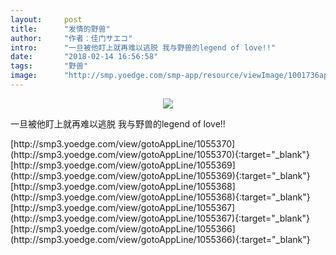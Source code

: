 ```yaml
---
layout:     post
title:      "发情的野兽"
author:     "作者：佳门サエコ"
intro:      "一旦被他盯上就再难以逃脱 我与野兽的legend of love!!"
date:       "2018-02-14 16:56:58"
tags:       "野兽"
image:      "http://smp.yoedge.com/smp-app/resource/viewImage/1001736appline.png"
---
```

<div style="text-align: center">
<p><img src="http://smp.yoedge.com/smp-app/resource/viewImage/1001736appline.png"/></p>
</div>
<p class="post-meta">
<span>一旦被他盯上就再难以逃脱 我与野兽的legend of love!!</span>
</p>
[http://smp3.yoedge.com/view/gotoAppLine/1055370](http://smp3.yoedge.com/view/gotoAppLine/1055370){:target="_blank"}
[http://smp3.yoedge.com/view/gotoAppLine/1055369](http://smp3.yoedge.com/view/gotoAppLine/1055369){:target="_blank"}
[http://smp3.yoedge.com/view/gotoAppLine/1055368](http://smp3.yoedge.com/view/gotoAppLine/1055368){:target="_blank"}
[http://smp3.yoedge.com/view/gotoAppLine/1055367](http://smp3.yoedge.com/view/gotoAppLine/1055367){:target="_blank"}
[http://smp3.yoedge.com/view/gotoAppLine/1055366](http://smp3.yoedge.com/view/gotoAppLine/1055366){:target="_blank"}


